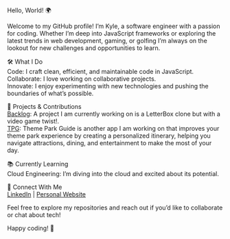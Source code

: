 Hello, World! 🌍

Welcome to my GitHub profile! I’m Kyle, a software engineer with a passion for coding. Whether I’m deep into JavaScript frameworks or exploring the latest trends in web development, gaming, or golfing I’m always on the lookout for new challenges and opportunities to learn.

🛠️ What I Do<br/>
Code: I craft clean, efficient, and maintainable code in JavaScript.<br/>
Collaborate: I love working on collaborative projects.<br/>
Innovate: I enjoy experimenting with new technologies and pushing the boundaries of what’s possible.<br/>

🌟 Projects & Contributions<br/>
[Backlog](https://github.com/KyleKCarter/Backlog): A project I am currently working on is a LetterBox clone but with a video game twist!.<br/>
[TPG](https://github.com/KyleKCarter/theme-park-planner): Theme Park Guide is another app I am working on that improves your theme park experience by creating a personalized itinerary, helping you navigate attractions, dining, and entertainment to make the most of your day.<br/>

📚 Currently Learning<br/>
Cloud Engineering: I’m diving into the cloud and excited about its potential.<br/>

🔗 Connect With Me<br/>
[LinkedIn](https://www.linkedin.com/in/kylekcarter/) | [Personal Website](https://www.kylekcarter.com/)<br/>

Feel free to explore my repositories and reach out if you’d like to collaborate or chat about tech!

Happy coding! 🚀

